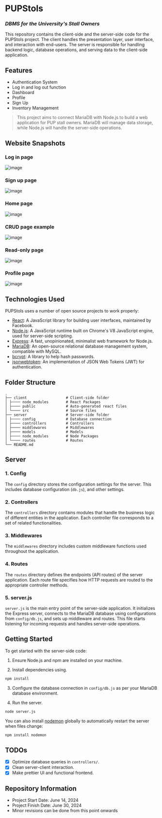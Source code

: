 # PUPStols
### _DBMS for the University's Stall Owners_

This repository contains the client-side and the server-side code for the PUPStols project. The client handles the presentation layer, user interface, and interaction with end-users. The server is responsible for handling backend logic, database operations, and serving data to the client-side application.

## Features

- Authentication System
- Log in and log out function
- Dashboard
- Profile
- Sign Up
- Inventory Management

> This project aims to connect MariaDB with Node.js 
> to build a web application for PUP stall owners. 
> MariaDB will manage data storage, while Node.js will handle 
> the server-side operations.

## Website Snapshots

### Log in page
![image](https://github.com/krislette/pup-stalls/assets/143507354/36039eb9-1baf-4631-9fb9-e72eaab87eb1)

### Sign up page
![image](https://github.com/krislette/pup-stalls/assets/143507354/39986853-775d-4871-819e-ad54c8bb2638)

### Home page
![image](https://github.com/krislette/pup-stalls/assets/143507354/3776f6ed-b9c7-463c-a44e-48d5baeec502)

### CRUD page example
![image](https://github.com/krislette/pup-stalls/assets/143507354/c7f039ed-6f3f-473e-b443-3b489c30363b)

### Read-only page
![image](https://github.com/krislette/pup-stalls/assets/143507354/27948d16-21b5-42b7-b115-2f70c8d722ac)

### Profile page
![image](https://github.com/krislette/pup-stalls/assets/143507354/0308a343-3ae0-4d1c-9c3c-3394dba8c2b1)

## Technologies Used

PUPStols uses a number of open source projects to work properly:

- [React](https://react.dev/): A JavaScript library for building user interfaces, maintained by Facebook.
- [Node.js](https://nodejs.org/en): A JavaScript runtime built on Chrome's V8 JavaScript engine, used for server-side scripting.
- [Express](https://expressjs.com/): A fast, unopinionated, minimalist web framework for Node.js.
- [MariaDB](https://mariadb.org/): An open-source relational database management system, compatible with MySQL.
- [bcrypt](https://www.npmjs.com/package/bcrypt): A library to help hash passwords.
- [jsonwebtoken](https://www.npmjs.com/package/jsonwebtoken): An implementation of JSON Web Tokens (JWT) for authentication.

## Folder Structure

    .
    ├── client                  # Client-side folder
    │ ├──── node_modules        # React Packages
    │ ├──── public              # Auto-generated react files
    │ └──── src                 # Source files
    ├── server                  # Server-side folder
    │ ├──── config              # Database connection
    │ ├──── controllers         # Controllers 
    │ ├──── middlewares         # Middlewares
    │ ├──── models              # Models
    │ ├──── node_modules        # Node Packages
    │ └──── routes              # Routes
    └── README.md

## Server

### 1. Config

The `config` directory stores the configuration settings for the server. This includes database configuration (`db.js`), and other settings.

### 2. Controllers

The `controllers` directory contains modules that handle the business logic of different entities in the application. Each controller file corresponds to a set of related functionalities.

### 3. Middlewares

The `middlewares` directory includes custom middleware functions used throughout the application.

### 4. Routes

The `routes` directory defines the endpoints (API routes) of the server application. Each route file specifies how HTTP requests are routed to the appropriate controller methods.

### 5. server.js

`server.js` is the main entry point of the server-side application. It initializes the Express server, connects to the MariaDB database using configurations from `config/db.js`, and sets up middleware and routes. This file starts listening for incoming requests and handles server-side operations.

## Getting Started

To get started with the server-side code:

1. Ensure Node.js and npm are installed on your machine.

2. Install dependencies using.

```bash
npm install 
```

3. Configure the database connection in `config/db.js` as per your MariaDB database environment.

4. Run the server.
```bash
node server.js
```

You can also install [nodemon](https://www.npmjs.com/package/nodemon) globally to automatically restart the server when files change:
```bash
npm install nodemon
```

## TODOs

- [x] Optimize database queries in `controllers/`.
- [x] Clean server-client interaction.
- [x] Make prettier UI and functional frontend.

## Repository Information

- Project Start Date: June 14, 2024
- Project Finish Date: June 30, 2024
- Minor revisions can be done from this point onwards
